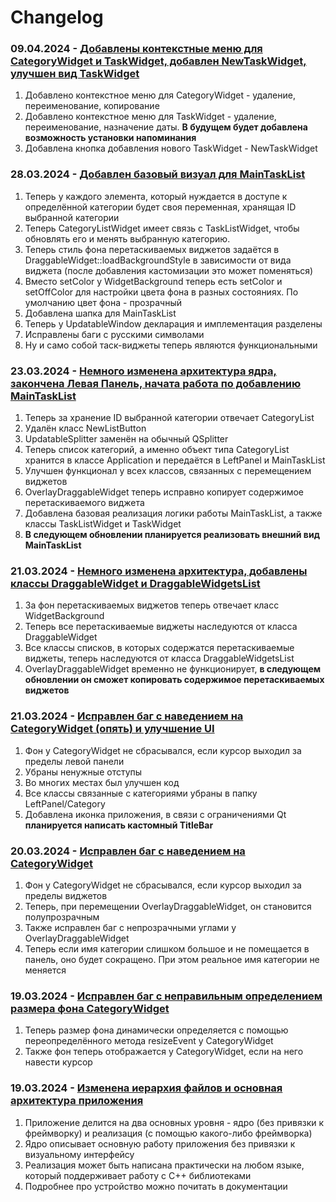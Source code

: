 # Changelog

### 09.04.2024 - [Добавлены контекстные меню для CategoryWidget и TaskWidget, добавлен NewTaskWidget, улучшен вид TaskWidget]()
1. Добавлено контекстное меню для CategoryWidget - удаление, переименование, копирование
2. Добавлено контекстное меню для TaskWidget - удаление, переименование, назначение даты. <b> В будущем будет добавлена возможность установки напоминания </b>
3. Добавлена кнопка добавления нового TaskWidget - NewTaskWidget
### 28.03.2024 - [Добавлен базовый визуал для MainTaskList](https://github.com/DangeL187/CandyPane/commit/f65e42942b5b4d9e3391f56eb685caf96b9a4490)
1. Теперь у каждого элемента, который нуждается в доступе к определённой категории будет своя переменная, хранящая ID выбранной категории
2. Теперь CategoryListWidget имеет связь с TaskListWidget, чтобы обновлять его и менять выбранную категорию.
3. Теперь стиль фона перетаскиваемых виджетов задаётся в DraggableWidget::loadBackgroundStyle в зависимости от вида виджета (после добавления кастомизации это может поменяться)
4. Вместо setColor у WidgetBackground теперь есть setColor и setOffColor для настройки цвета фона в разных состояниях. По умолчанию цвет фона - прозрачный
5. Добавлена шапка для MainTaskList
6. Теперь у UpdatableWindow декларация и имплементация разделены
7. Исправлены баги с русскими символами
8. Ну и само собой таск-виджеты теперь являются функциональными
### 23.03.2024 - [Немного изменена архитектура ядра, закончена Левая Панель, начата работа по добавлению MainTaskList](https://github.com/DangeL187/CandyPane/commit/62bc75b8c8a0190d25183fadddb73c8e16ecf827)
1. Теперь за хранение ID выбранной категории отвечает CategoryList
2. Удалён класс NewListButton
3. UpdatableSplitter заменён на обычный QSplitter
4. Теперь список категорий, а именно объект типа CategoryList хранится в классе Application и передаётся в LeftPanel и MainTaskList
5. Улучшен функционал у всех классов, связанных с перемещением виджетов
6. OverlayDraggableWidget теперь исправно копирует содержимое перетаскиваемого виджета
7. Добавлена базовая реализация логики работы MainTaskList, а также классы TaskListWidget и TaskWidget
8. <b> В следующем обновлении планируется реализовать внешний вид MainTaskList </b>
### 21.03.2024 - [Немного изменена архитектура, добавлены классы DraggableWidget и DraggableWidgetsList](https://github.com/DangeL187/CandyPane/commit/d602891dce1fc0e8f48db1c133504cd8e209b5b9)
1. За фон перетаскиваемых виджетов теперь отвечает класс WidgetBackground
2. Теперь все перетаскиваемые виджеты наследуются от класса DraggableWidget
3. Все классы списков, в которых содержатся перетаскиваемые виджеты, теперь наследуются от класса DraggableWidgetsList
4. OverlayDraggableWidget временно не функционирует, <b> в следующем обновлении он сможет копировать содержимое перетаскиваемых виджетов </b>
### 21.03.2024 - [Исправлен баг с наведением на CategoryWidget (опять) и улучшение UI](https://github.com/DangeL187/CandyPane/commit/b87fbb14e273cd49c87ddea3dcd1466704a0b34e)
1. Фон у CategoryWidget не сбрасывался, если курсор выходил за пределы левой панели
2. Убраны ненужные отступы
3. Во многих местах был улучшен код
4. Все классы связанные с категориями убраны в папку LeftPanel/Category
5. Добавлена иконка приложения, в связи с ограничениями Qt <b> планируется написать кастомный TitleBar </b>
### 20.03.2024 - [Исправлен баг с наведением на CategoryWidget](https://github.com/DangeL187/CandyPane/commit/5495a9f57fd87430ee21400b41fd367318088147)
1. Фон у CategoryWidget не сбрасывался, если курсор выходил за пределы виджетов
2. Теперь, при перемещении OverlayDraggableWidget, он становится полупрозрачным
3. Также исправлен баг с непрозрачными углами у OverlayDraggableWidget
4. Теперь если имя категории слишком большое и не помещается в панель, оно будет сокращено. При этом реальное имя категории не меняется
### 19.03.2024 - [Исправлен баг с неправильным определением размера фона CategoryWidget](https://github.com/DangeL187/CandyPane/commit/da699ed93f07bb7b9d5b6e960d0db3b7fc8c2db6)
1. Теперь размер фона динамически определяется с помощью переопределённого метода resizeEvent у CategoryWidget
2. Также фон теперь отображается у CategoryWidget, если на него навести курсор
### 19.03.2024 - [Изменена иерархия файлов и основная архитектура приложения](https://github.com/DangeL187/CandyPane/commit/79d07cbea3c8ce65190504a02e9de14586cd29a2)
1. Приложение делится на два основных уровня - ядро (без привязки к фреймворку) и реализация (с помощью какого-либо фреймворка)
2. Ядро описывает основную работу приложения без привязки к визуальному интерфейсу
3. Реализация может быть написана практически на любом языке, который поддерживает работу с C++ библиотеками
4. Подробнее про устройство можно почитать в документации
